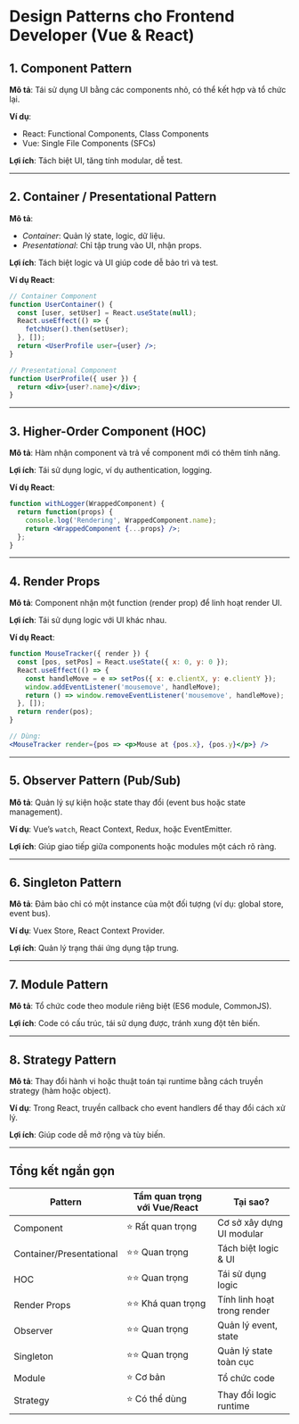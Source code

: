 # Design Patterns cho Frontend Developer (Vue & React)

## 1. Component Pattern
**Mô tả**: Tái sử dụng UI bằng các components nhỏ, có thể kết hợp và tổ chức lại.

**Ví dụ**:
- React: Functional Components, Class Components
- Vue: Single File Components (SFCs)

**Lợi ích**: Tách biệt UI, tăng tính modular, dễ test.

---

## 2. Container / Presentational Pattern
**Mô tả**:
- *Container*: Quản lý state, logic, dữ liệu.
- *Presentational*: Chỉ tập trung vào UI, nhận props.

**Lợi ích**: Tách biệt logic và UI giúp code dễ bảo trì và test.

**Ví dụ React**:
```jsx
// Container Component
function UserContainer() {
  const [user, setUser] = React.useState(null);
  React.useEffect(() => {
    fetchUser().then(setUser);
  }, []);
  return <UserProfile user={user} />;
}

// Presentational Component
function UserProfile({ user }) {
  return <div>{user?.name}</div>;
}
```

---

## 3. Higher-Order Component (HOC)
**Mô tả**: Hàm nhận component và trả về component mới có thêm tính năng.

**Lợi ích**: Tái sử dụng logic, ví dụ authentication, logging.

**Ví dụ React**:
```jsx
function withLogger(WrappedComponent) {
  return function(props) {
    console.log('Rendering', WrappedComponent.name);
    return <WrappedComponent {...props} />;
  };
}
```

---

## 4. Render Props
**Mô tả**: Component nhận một function (render prop) để linh hoạt render UI.

**Lợi ích**: Tái sử dụng logic với UI khác nhau.

**Ví dụ React**:
```jsx
function MouseTracker({ render }) {
  const [pos, setPos] = React.useState({ x: 0, y: 0 });
  React.useEffect(() => {
    const handleMove = e => setPos({ x: e.clientX, y: e.clientY });
    window.addEventListener('mousemove', handleMove);
    return () => window.removeEventListener('mousemove', handleMove);
  }, []);
  return render(pos);
}

// Dùng:
<MouseTracker render={pos => <p>Mouse at {pos.x}, {pos.y}</p>} />
```

---

## 5. Observer Pattern (Pub/Sub)
**Mô tả**: Quản lý sự kiện hoặc state thay đổi (event bus hoặc state management).

**Ví dụ**: Vue’s `watch`, React Context, Redux, hoặc EventEmitter.

**Lợi ích**: Giúp giao tiếp giữa components hoặc modules một cách rõ ràng.

---

## 6. Singleton Pattern
**Mô tả**: Đảm bảo chỉ có một instance của một đối tượng (ví dụ: global store, event bus).

**Ví dụ**: Vuex Store, React Context Provider.

**Lợi ích**: Quản lý trạng thái ứng dụng tập trung.

---

## 7. Module Pattern
**Mô tả**: Tổ chức code theo module riêng biệt (ES6 module, CommonJS).

**Lợi ích**: Code có cấu trúc, tái sử dụng được, tránh xung đột tên biến.

---

## 8. Strategy Pattern
**Mô tả**: Thay đổi hành vi hoặc thuật toán tại runtime bằng cách truyền strategy (hàm hoặc object).

**Ví dụ**: Trong React, truyền callback cho event handlers để thay đổi cách xử lý.

**Lợi ích**: Giúp code dễ mở rộng và tùy biến.

---

## Tổng kết ngắn gọn

| Pattern                  | Tầm quan trọng với Vue/React | Tại sao?                              |
|--------------------------|------------------------------|----------------------------------------|
| Component                | ⭐ Rất quan trọng              | Cơ sở xây dựng UI modular              |
| Container/Presentational | ⭐⭐ Quan trọng                 | Tách biệt logic & UI                   |
| HOC                      | ⭐⭐ Quan trọng                 | Tái sử dụng logic                      |
| Render Props             | ⭐⭐ Khá quan trọng             | Tính linh hoạt trong render            |
| Observer                 | ⭐⭐ Quan trọng                 | Quản lý event, state                   |
| Singleton                | ⭐⭐ Quan trọng                 | Quản lý state toàn cục                 |
| Module                   | ⭐ Cơ bản                      | Tổ chức code                           |
| Strategy                 | ⭐ Có thể dùng                 | Thay đổi logic runtime                 |
